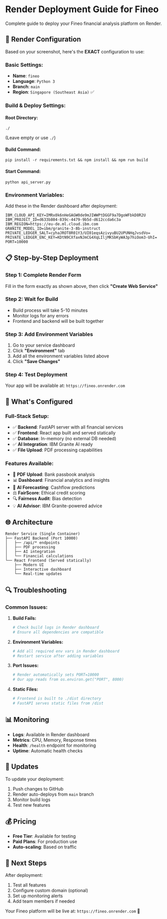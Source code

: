 # Render Deployment Guide for Fineo

Complete guide to deploy your Fineo financial analysis platform on Render.

## 🚀 Render Configuration

Based on your screenshot, here's the **EXACT** configuration to use:

### **Basic Settings:**
- **Name**: `fineo`
- **Language**: `Python 3`
- **Branch**: `main`
- **Region**: `Singapore (Southeast Asia)` ✅

### **Build & Deploy Settings:**

#### **Root Directory:**
```
./
```
(Leave empty or use `./`)

#### **Build Command:**
```
pip install -r requirements.txt && npm install && npm run build
```

#### **Start Command:**
```
python api_server.py
```

### **Environment Variables:**
Add these in the Render dashboard after deployment:

```
IBM_CLOUD_API_KEY=IMRx0k6nHeGAGW0de9mJIWWPtDGGF9a7DgoWFbkD8R2U
IBM_PROJECT_ID=d633b804-839c-4479-9b5d-d612ccda6c3a
IBM_REGION=https://eu-de.ml.cloud.ibm.com
GRANITE_MODEL_ID=ibm/granite-3-8b-instruct
PRIVATE_LEDGER_SALT=cyhaJROT8R01Y3/UI01eqsAzivyuBU2UPUNHqJvsdVo=
PRIVATE_LEDGER_ENC_KEY=KDtN9CXfaxNJmCG4XqLIljMKSbKyWA3p7hiOom3-UhI=
PORT=10000
```

## 📋 Step-by-Step Deployment

### **Step 1: Complete Render Form**
Fill in the form exactly as shown above, then click **"Create Web Service"**

### **Step 2: Wait for Build**
- Build process will take 5-10 minutes
- Monitor logs for any errors
- Frontend and backend will be built together

### **Step 3: Add Environment Variables**
1. Go to your service dashboard
2. Click **"Environment"** tab
3. Add all the environment variables listed above
4. Click **"Save Changes"**

### **Step 4: Test Deployment**
Your app will be available at: `https://fineo.onrender.com`

## 🔧 What's Configured

### **Full-Stack Setup:**
- ✅ **Backend**: FastAPI server with all financial services
- ✅ **Frontend**: React app built and served statically
- ✅ **Database**: In-memory (no external DB needed)
- ✅ **AI Integration**: IBM Granite AI ready
- ✅ **File Upload**: PDF processing capabilities

### **Features Available:**
- 📄 **PDF Upload**: Bank passbook analysis
- 📊 **Dashboard**: Financial analytics and insights
- 🤖 **AI Forecasting**: Cashflow predictions
- ⚖️ **FairScore**: Ethical credit scoring
- 🔍 **Fairness Audit**: Bias detection
- 💡 **AI Advisor**: IBM Granite-powered advice

## 🌐 Architecture

```
Render Service (Single Container)
├── FastAPI Backend (Port 10000)
│   ├── /api/* endpoints
│   ├── PDF processing
│   ├── AI integration
│   └── Financial calculations
└── React Frontend (Served statically)
    ├── Modern UI
    ├── Interactive dashboard
    └── Real-time updates
```

## 🔍 Troubleshooting

### **Common Issues:**

1. **Build Fails:**
   ```bash
   # Check build logs in Render dashboard
   # Ensure all dependencies are compatible
   ```

2. **Environment Variables:**
   ```bash
   # Add all required env vars in Render dashboard
   # Restart service after adding variables
   ```

3. **Port Issues:**
   ```bash
   # Render automatically sets PORT=10000
   # Our app reads from os.environ.get("PORT", 8000)
   ```

4. **Static Files:**
   ```bash
   # Frontend is built to ./dist directory
   # FastAPI serves static files from /dist
   ```

## 📊 Monitoring

- **Logs**: Available in Render dashboard
- **Metrics**: CPU, Memory, Response times
- **Health**: `/health` endpoint for monitoring
- **Uptime**: Automatic health checks

## 🔄 Updates

To update your deployment:
1. Push changes to GitHub
2. Render auto-deploys from `main` branch
3. Monitor build logs
4. Test new features

## 💰 Pricing

- **Free Tier**: Available for testing
- **Paid Plans**: For production use
- **Auto-scaling**: Based on traffic

## 🎯 Next Steps

After deployment:
1. Test all features
2. Configure custom domain (optional)
3. Set up monitoring alerts
4. Add team members if needed

Your Fineo platform will be live at: `https://fineo.onrender.com` 🎉
